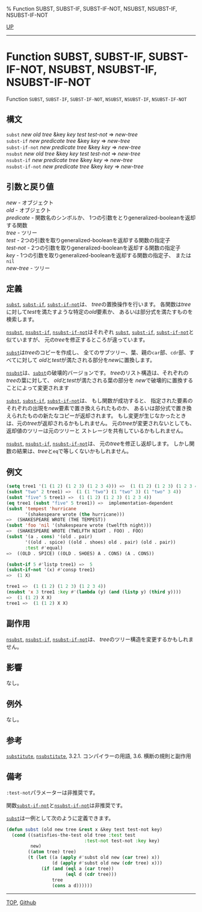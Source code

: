 % Function SUBST, SUBST-IF, SUBST-IF-NOT, NSUBST, NSUBST-IF, NSUBST-IF-NOT

[UP](14.2.html)  

---

# Function SUBST, SUBST-IF, SUBST-IF-NOT, NSUBST, NSUBST-IF, NSUBST-IF-NOT


Function `SUBST`, `SUBST-IF`, `SUBST-IF-NOT`,
`NSUBST`, `NSUBST-IF`, `NSUBST-IF-NOT`


## 構文

`subst` *new* *old* *tree* &key *key* *test* *test-not* => *new-tree*  
`subst-if` *new* *predicate* *tree* &key *key* => *new-tree*  
`subst-if-not` *new* *predicate* *tree* &key *key* => *new-tree*  
`nsubst` *new* *old* *tree* &key *key* *test* *test-not* => *new-tree*  
`nsubst-if` *new* *predicate* *tree* &key *key* => *new-tree*  
`nsubst-if-not` *new* *predicate* *tree* &key *key* => *new-tree*


## 引数と戻り値

*new* - オブジェクト  
*old* - オブジェクト  
*predicate* - 関数名のシンボルか、
1つの引数をとりgeneralized-booleanを返却する関数  
*tree* - ツリー  
*test* - 2つの引数を取りgeneralized-booleanを返却する関数の指定子  
*test-not* - 2つの引数を取りgeneralized-booleanを返却する関数の指定子  
*key* - 1つの引数を取りgeneralized-booleanを返却する関数の指定子、
または`nil`  
*new-tree* - ツリー


## 定義

[`subst`](14.2.subst.html), [`subst-if`](14.2.subst.html), [`subst-if-not`](14.2.subst.html)は、
*tree*の置換操作を行います。
各関数は*tree*に対して*test*を満たすような特定の*old*要素か、
あるいは部分式を満たすものを検索します。

[`nsubst`](14.2.subst.html), [`nsubst-if`](14.2.subst.html), [`nsubst-if-not`](14.2.subst.html)はそれぞれ
[`subst`](14.2.subst.html), [`subst-if`](14.2.subst.html), [`subst-if-not`](14.2.subst.html)と似ていますが、
元の*tree*を修正するところが違っています。

[`subst`](14.2.subst.html)は*tree*のコピーを作成し、
全てのサブツリー、葉、親の`car`部、`cdr`部、すべてに対して
*old*と*test*が満たされる部分を*new*に置換します。

[`nsubst`](14.2.subst.html)は、[`subst`](14.2.subst.html)の破壊的バージョンです。
*tree*のリスト構造は、それぞれの*tree*の葉に対して、
*old*と*test*が満たされる葉の部分を
*new*で破壊的に置換することによって変更されます

[`subst`](14.2.subst.html), [`subst-if`](14.2.subst.html), [`subst-if-not`](14.2.subst.html)は、
もし関数が成功すると、
指定された要素のそれぞれの出現を*new*要素で置き換えられたものか、
あるいは部分式で置き換えられたものの新たなコピーが返却されます。
もし変更が生じなかったときは、元の*tree*が返却されるかもしれません。
元の*tree*が変更されないとしても、
返却値のツリーは元のツリーと
ストレージを共有しているかもしれません。

[`nsubst`](14.2.subst.html), [`nsubst-if`](14.2.subst.html), [`nsubst-if-not`](14.2.subst.html)は、
元の*tree*を修正し返却します。
しかし関数の結果は、*tree*と`eq`で等しくないかもしれません。


## 例文

```lisp
(setq tree1 '(1 (1 2) (1 2 3) (1 2 3 4))) =>  (1 (1 2) (1 2 3) (1 2 3 4))
(subst "two" 2 tree1) =>  (1 (1 "two") (1 "two" 3) (1 "two" 3 4))
(subst "five" 5 tree1) =>  (1 (1 2) (1 2 3) (1 2 3 4))
(eq tree1 (subst "five" 5 tree1)) =>  implementation-dependent
(subst 'tempest 'hurricane
       '(shakespeare wrote (the hurricane)))
=>  (SHAKESPEARE WROTE (THE TEMPEST))
(subst 'foo 'nil '(shakespeare wrote (twelfth night)))
=>  (SHAKESPEARE WROTE (TWELFTH NIGHT . FOO) . FOO)
(subst '(a . cons) '(old . pair)
       '((old . spice) ((old . shoes) old . pair) (old . pair))
       :test #'equal)
=>  ((OLD . SPICE) ((OLD . SHOES) A . CONS) (A . CONS))

(subst-if 5 #'listp tree1) =>  5
(subst-if-not '(x) #'consp tree1) 
=>  (1 X)

tree1 =>  (1 (1 2) (1 2 3) (1 2 3 4))
(nsubst 'x 3 tree1 :key #'(lambda (y) (and (listp y) (third y)))) 
=>  (1 (1 2) X X)
tree1 =>  (1 (1 2) X X)
```


## 副作用

[`nsubst`](14.2.subst.html), [`nsubst-if`](14.2.subst.html), [`nsubst-if-not`](14.2.subst.html)は、
*tree*のツリー構造を変更するかもしれません。


## 影響

なし。


## 例外

なし。


## 参考

[`substitute`](17.3.substitute.html),
[`nsubstitute`](17.3.substitute.html),
3.2.1. コンパイラーの用語,
3.6. 横断の規則と副作用


## 備考

`:test-not`パラメーターは非推奨です。

関数[`subst-if-not`](14.2.subst.html)と[`nsubst-if-not`](14.2.subst.html)は非推奨です。

[`subst`](14.2.subst.html)は一例として次のように定義できます。

```lisp
(defun subst (old new tree &rest x &key test test-not key)
  (cond ((satisfies-the-test old tree :test test
                             :test-not test-not :key key)
         new)
        ((atom tree) tree)
        (t (let ((a (apply #'subst old new (car tree) x))
                 (d (apply #'subst old new (cdr tree) x)))
             (if (and (eql a (car tree))
                      (eql d (cdr tree)))
                 tree
                 (cons a d))))))
```


---
[TOP](index.html),  [Github](https://github.com/nptcl/npt-japanese)

